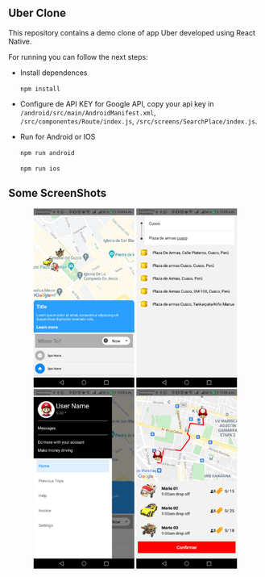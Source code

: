 ## Uber Clone 

This repository contains a demo clone of app Uber developed using React Native.

For running you can follow the next steps:

* Install dependences

    `npm install`

* Configure de API KEY for Google API, copy your api key in `/android/src/main/AndroidManifest.xml`, `/src/componentes/Route/index.js`, `/src/screens/SearchPlace/index.js`.

* Run for Android or IOS

    `npm run android`

    `npm run ios`


## Some ScreenShots
<p align="center">
  <img src="./src/assets/images/screenshots/screen3.jpg" width="200" >
  <img src="./src/assets/images/screenshots/screen1.jpg" width="200" >
  <img src="./src/assets/images/screenshots/screen2.jpg" width="200" >
  <img src="./src/assets/images/screenshots/screen4.jpg" width="200" >
</p>

